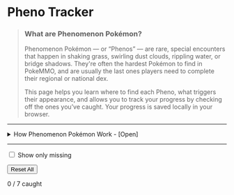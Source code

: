 # Pheno Tracker

> ### What are Phenomenon Pokémon?
>
> Phenomenon Pokémon — or “Phenos” — are rare, special encounters that happen in shaking grass, swirling dust clouds, rippling water, or bridge shadows.
> They're often the hardest Pokémon to find in PokeMMO, and are usually the last ones players need to complete their regional or national dex.
>
> This page helps you learn where to find each Pheno, what triggers their appearance, and allows you to track your progress by checking off the ones you’ve caught. Your progress is saved locally in your browser.

---

<details class="pheno-mechanics-guide">
  <summary>How Phenomenon Pokémon Work - [Open]</summary>

  <h3>Mechanics</h3>

  <ul class="pheno-info">
    <li>Each Pokémon found via phenomena has a <strong>30% chance</strong>to have <strong>one IV at 30 or above</strong>.</li>
    <li>There are always <strong>at least 2 phenomena</strong>active across Unova at any given time.</li>
    <li>Phenomena last roughly <strong>15–20 minutes</strong>before vanishing.</li>
    <li>They <strong>do not appear in swarm reports</strong>or through televisions like other special encounters.</li>
  </ul>

  <hr />

  <h3>Types of Phenomena</h3>

  <table class="pheno-table">
    <thead>
      <tr>
        <th>Icon</th><th>Type</th><th>Description</th>
      </tr>
    </thead>
    <tbody>
      <tr>
        <td><img src="https://static.wikia.nocookie.net/pokemmo/images/a/ae/Enc_Rustling_Grass.png" style="width: 20px;" /></td>
        <td><strong>Rustling Grass</strong></td>
        <td>Found in grassy areas. Often contain rare wild Pokémon.</td>
      </tr>
      <tr>
        <td><img src="https://static.wikia.nocookie.net/pokemmo/images/e/e3/Enc_Rippling_Water.png" style="width: 20px;" /></td>
        <td><strong>Dust Cloud</strong></td>
        <td>Common in caves, may contain Drilbur or items.</td>
      </tr>
      <tr>
        <td><img src="https://static.wikia.nocookie.net/pokemmo/images/0/05/Enc_Dust_Cloud.png" style="width: 20px;" /></td>
        <td><strong>Rippling Water</strong></td>
        <td>Appears on fishing or surfing spots.</td>
      </tr>
      <tr>
        <td><img src="https://static.wikia.nocookie.net/pokemmo/images/2/26/Enc_Shadow.png" style="width: 20px;" /></td>
        <td><strong>Shadow</strong></td>
        <td>Flying Pokémon shadows on bridges.</td>
      </tr>
    </tbody>
  </table>

  <hr />

  <h3>Audio & Visual Cues</h3>

  <ul class="pheno-info">
    <li><strong>Sound intensity</strong>increases as you get closer to the phenomenon.</li>
    <li>Sounds <strong>never stop</strong>until the phenomenon expires—so follow your ears!</li>
    <li>The <strong>visual effect</strong>helps identify the type and location.</li>
  </ul>
</details>


---

<div class="pheno-toolbar">
<label class="custom-checkbox">
  <input type="checkbox" id="filter-missing">
  <span class="checkmark"></span>
  Show only missing
</label>
  
  <button id="reset-pheno" class="pheno-reset">Reset All</button>
</div>

<div class="pheno-progress-wrap">
  <div id="pheno-counter">0 / 7 caught</div>
  <div class="pheno-progress-bar">
    <div id="pheno-progress-fill"></div>
  </div>
</div>

<div id="pheno-grid" class="pheno-grid">
  <!-- Cards will be injected here -->
</div>

<template id="pheno-card-template">
  <div class="pheno-card">
    <div class="pheno-header-row">
      <img class="pheno-sprite" />
      <h2 class="pheno-name"></h2>
      <input type="checkbox" class="caught-toggle" title="Caught?" />
    </div>
    <div class="pheno-types"></div>
    <div class="pheno-locations"></div>
    <div class="pheno-method"></div>
  </div>
</template>

<link rel="stylesheet" href="/many/assets/css/utilities/pheno-tracker.css">
<script defer src="/many/assets/js/utilities/st/pheno-tracker.js"></script>